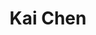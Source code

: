 ---
layout: profile
title: Kai Chen
description:
img: assets/img/kai_chen.jpg
redirect: https://neoneuron.github.io
year: 2018
category: PhD Students
email: kchen513@sjtu.edu.cn
github_username: NeoNeuron
google_scholar: 
---